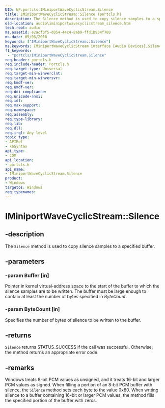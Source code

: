 ```yaml
---
UID: NF:portcls.IMiniportWaveCyclicStream.Silence
title: IMiniportWaveCyclicStream::Silence (portcls.h)
description: The Silence method is used to copy silence samples to a specified buffer.
old-location: audio\iminiportwavecyclicstream_silence.htm
tech.root: audio
ms.assetid: e2acf3f5-d054-44c4-8ab9-ffd1b934f700
ms.date: 05/08/2018
keywords: ["IMiniportWaveCyclicStream::Silence"]
ms.keywords: IMiniportWaveCyclicStream interface [Audio Devices],Silence method, IMiniportWaveCyclicStream.Silence, IMiniportWaveCyclicStream::Silence, Silence, Silence method [Audio Devices], Silence method [Audio Devices],IMiniportWaveCyclicStream interface, audio.iminiportwavecyclicstream_silence, audmp-routines_860013ac-d79b-4b11-91b7-1a7bc3c84a5b.xml, portcls/IMiniportWaveCyclicStream::Silence
f1_keywords:
 - "portcls/IMiniportWaveCyclicStream.Silence"
req.header: portcls.h
req.include-header: Portcls.h
req.target-type: Universal
req.target-min-winverclnt: 
req.target-min-winversvr: 
req.kmdf-ver: 
req.umdf-ver: 
req.ddi-compliance: 
req.unicode-ansi: 
req.idl: 
req.max-support: 
req.namespace: 
req.assembly: 
req.type-library: 
req.lib: 
req.dll: 
req.irql: Any level
topic_type:
- APIRef
- kbSyntax
api_type:
- COM
api_location:
- portcls.h
api_name:
- IMiniportWaveCyclicStream.Silence
product:
- Windows
targetos: Windows
req.typenames: 
---
```


# IMiniportWaveCyclicStream::Silence


## -description


The <code>Silence</code> method is used to copy silence samples to a specified buffer.


## -parameters




### -param Buffer [in]

Pointer in kernel virtual-address space to the start of the buffer to which the silence samples are to be written. The buffer must be large enough to contain at least the number of bytes specified in <i>ByteCount</i>.


### -param ByteCount [in]

Specifies the number of bytes of silence to be written to the buffer.


## -returns



<code>Silence</code> returns STATUS_SUCCESS if the call was successful. Otherwise, the method returns an appropriate error code.




## -remarks



Windows treats 8-bit PCM values as unsigned, and it treats 16-bit and larger PCM values as signed. When filling a portion of an 8-bit PCM buffer with silence, the <code>Silence</code> method sets each byte to the value 0x80. When writing silence to a buffer containing 16-bit or larger PCM values, the method fills the specified portion of the buffer with zeros.



